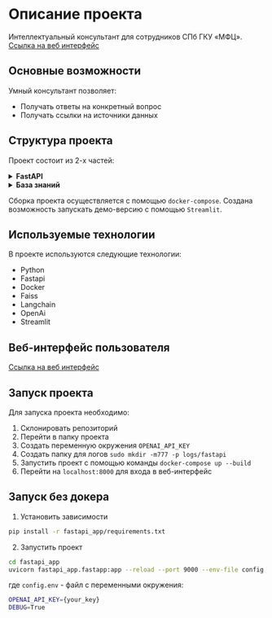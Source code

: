# Описание проекта

Интеллектуальный консультант для сотрудников СПб ГКУ «МФЦ».
[Ссылка на веб интерфейс](http://31.129.97.70:8501/)

## Основные возможности
Умный консультант позволяет:
* Получать ответы на конкретный вопрос
* Получать ссылки на источники данных

## Структура проекта

Проект состоит из 2-х частей:
<details>
  <summary><b><strong>FastAPI</strong></b></summary>
  FastAPI приложение, которое предоставляет доступ к боту и базе знаний. 
</details>

<details>
  <summary><b><strong>База знаний</strong></b></summary>
В базе знаний хранится индекс для поиска ответов на вопросы, связанные с услугами оказываемыми СПб ГКУ «МФЦ».
</details>

Сборка проекта осуществляется с помощью `docker-compose`.
Создана возможность запускать демо-версию с помощью `Streamlit`.

## Используемые технологии
В проекте используются следующие технологии:
* Python
* Fastapi
* Docker
* Faiss
* Langchain
* OpenAi
* Streamlit

## Веб-интерфейс пользователя
[Ссылка на веб интерфейс](http://31.129.97.70:8501/)


## Запуск проекта
Для запуска проекта необходимо:
1. Склонировать репозиторий
2. Перейти в папку проекта
3. Создать переменную окружения `OPENAI_API_KEY`
4. Создать папку для логов `sudo mkdir -m777 -p logs/fastapi`
5. Запустить проект с помощью команды `docker-compose up --build`
6. Перейти на `localhost:8000` для входа в веб-интерфейс

## Запуск без докера
1. Установить зависимости
```bash
pip install -r fastapi_app/requirements.txt
```
2. Запустить проект
```bash
cd fastapi_app
uvicorn fastapi_app.fastapp:app --reload --port 9000 --env-file config.env
```
где `config.env` - файл с переменными окружения:
```bash
OPENAI_API_KEY={your_key}
DEBUG=True
```

